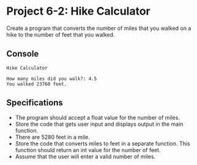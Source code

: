 # Project 6-2: Hike Calculator
Create a program that converts the number of miles that you walked on a hike to the number of feet that you walked.
## Console
```
Hike Calculator

How many miles did you walk?: 4.5
You walked 23760 feet.
```
## Specifications
- The program should accept a float value for the number of miles.
- Store the code that gets user input and displays output in the main function.
- There are 5280 feet in a mile.
- Store the code that converts miles to feet in a separate function. This function should return an int value for the number of feet.
- Assume that the user will enter a valid number of miles.